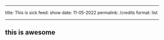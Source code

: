 
---

title: This is sick
feed: show
date: 11-05-2022
permalink: /credits
format: list

--- 

## this is awesome

